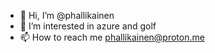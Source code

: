 - 👋 Hi, I’m @phallikainen
- 👀 I’m interested in azure and golf
- 📫 How to reach me phallikainen@proton.me
